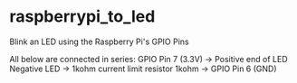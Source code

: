 raspberrypi_to_led
==================

Blink an LED using the Raspberry Pi's GPIO Pins

All below are connected in series:
GPIO Pin 7 (3.3V) -> Positive end of LED
Negative LED -> 1kohm current limit resistor
1kohm -> GPIO Pin 6 (GND)
